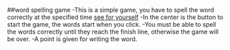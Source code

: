 ##word spelling game
-This is a simple game, you have to spell the word correctly at the specified time [see for yourself](https://avetisyanjen.github.io/word-game/)
-In the center is the button to start the game, the words start when you click․
-You must be able to spell the words correctly until they reach the finish line, otherwise the game will be over.
-A point is given for writing the word․
